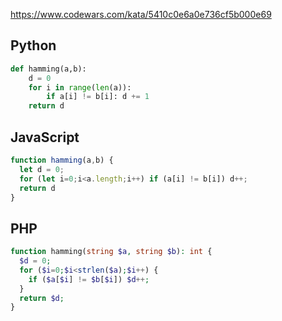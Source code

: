 https://www.codewars.com/kata/5410c0e6a0e736cf5b000e69

## Python
```python
def hamming(a,b):
    d = 0
    for i in range(len(a)):
        if a[i] != b[i]: d += 1
    return d
```

## JavaScript
```js
function hamming(a,b) {
  let d = 0;
  for (let i=0;i<a.length;i++) if (a[i] != b[i]) d++;
  return d
}
```

## PHP
```php
function hamming(string $a, string $b): int {
  $d = 0;
  for ($i=0;$i<strlen($a);$i++) {
    if ($a[$i] != $b[$i]) $d++;
  }
  return $d;
}
```